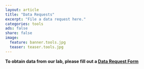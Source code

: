 ```yaml
---
layout: article
title: "Data Requests"
excerpt: "File a data request here."
categories: tools
ads: false
share: false
image:
  feature: banner.tools.jpg
  teaser: teaser.tools.jpg
---
```


**To obtain data from our lab, please fill out a <u>[Data Request Form](https://edc.camhx.ca/redcap/surveys/?s=YF4MLAJLYR)</u>**
